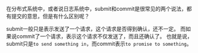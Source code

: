在分布式系统中，或者说日志系统中，submit和commit是很常见的两个说法，都有提交的意思，但是有什么区别呢？

submit一般只是表示发送了一个请求，这个请求是否得到确认，还不一定。
而如果说commit了一个请求，表示这个请求不仅发送了，而且还确认了。
也就是说，submit只是`to send something in`，而commit表示`to promise to something`。
